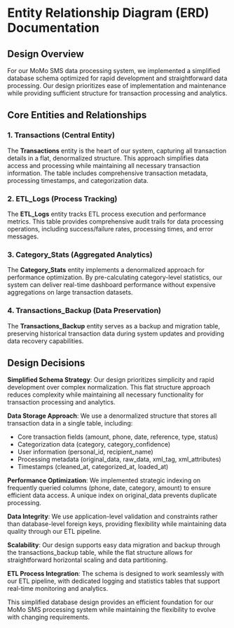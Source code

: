 # Entity Relationship Diagram (ERD) Documentation

## Design Overview

For our MoMo SMS data processing system, we implemented a simplified database schema optimized for rapid development and straightforward data processing. Our design prioritizes ease of implementation and maintenance while providing sufficient structure for transaction processing and analytics.

## Core Entities and Relationships

### 1. Transactions (Central Entity)
The **Transactions** entity is the heart of our system, capturing all transaction details in a flat, denormalized structure. This approach simplifies data access and processing while maintaining all necessary transaction information. The table includes comprehensive transaction metadata, processing timestamps, and categorization data.

### 2. ETL_Logs (Process Tracking)
The **ETL_Logs** entity tracks ETL process execution and performance metrics. This table provides comprehensive audit trails for data processing operations, including success/failure rates, processing times, and error messages.

### 3. Category_Stats (Aggregated Analytics)
The **Category_Stats** entity implements a denormalized approach for performance optimization. By pre-calculating category-level statistics, our system can deliver real-time dashboard performance without expensive aggregations on large transaction datasets.

### 4. Transactions_Backup (Data Preservation)
The **Transactions_Backup** entity serves as a backup and migration table, preserving historical transaction data during system updates and providing data recovery capabilities.

## Design Decisions

**Simplified Schema Strategy**: Our design prioritizes simplicity and rapid development over complex normalization. This flat structure approach reduces complexity while maintaining all necessary functionality for transaction processing and analytics.

**Data Storage Approach**: We use a denormalized structure that stores all transaction data in a single table, including:
- Core transaction fields (amount, phone, date, reference, type, status)
- Categorization data (category, category_confidence)
- User information (personal_id, recipient_name)
- Processing metadata (original_data, raw_data, xml_tag, xml_attributes)
- Timestamps (cleaned_at, categorized_at, loaded_at)

**Performance Optimization**: We implemented strategic indexing on frequently queried columns (phone, date, category, amount) to ensure efficient data access. A unique index on original_data prevents duplicate processing.

**Data Integrity**: We use application-level validation and constraints rather than database-level foreign keys, providing flexibility while maintaining data quality through our ETL pipeline.

**Scalability**: Our design supports easy data migration and backup through the transactions_backup table, while the flat structure allows for straightforward horizontal scaling and data partitioning.

**ETL Process Integration**: The schema is designed to work seamlessly with our ETL pipeline, with dedicated logging and statistics tables that support real-time monitoring and analytics.

This simplified database design provides an efficient foundation for our MoMo SMS processing system while maintaining the flexibility to evolve with changing requirements.
